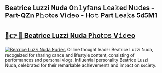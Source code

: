 ## Beatrice Luzzi Nuda O𝚗𝚕yf𝚊ns L𝚎a𝚔ed N𝚞𝚍es - Part-QZn P𝚑𝚘tos Vi𝚍𝚎o - H𝚘𝚝 Part L𝚎a𝚔s 5d5M1

# <h2><a href="http://kf50j9.oniu.top/?m=Beatrice+Luzzi+Nuda">🔗👉 🔴 Beatrice Luzzi Nuda P𝚑ot𝚘𝚜 V𝚒d𝚎o</a></h2>

[![Beatrice Luzzi Nuda Nu𝚍e𝚜](https://i.imgur.com/0qMVB7G.gif)](http://kf50j9.oniu.top/?m=Beatrice+Luzzi+Nuda)
Online thought leader Beatrice Luzzi Nuda, recognized for sharing dance and lifestyle content, consisting of performances and personal vlogs. Influential personality Beatrice Luzzi Nuda, celebrated for their remarkable achievements and impact on society.  

